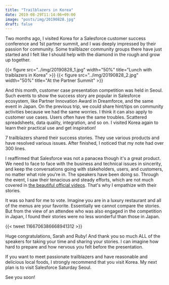 ```yaml
---
title: "Trailblazers in Korea"
date: 2019-08-29T11:14:06+09:00
image: "posts/img/20190828.jpg"
draft: false
---
```

Two months ago, I visited Korea for a Salesforce customer success conference and 1st partner summit, and I was deeply impressed by their passion for community. Some trailblazer community groups there have just started and I felt like I should help with the diamond in the rough and grow up together.

{{< figure src="../img/20190828_1.jpg" width="50%" title="Lunch with traiblazers in Korea" >}}
{{< figure src="../img/20190828_2.jpg" width="50%" title="At the Partner Summit" >}}

And this month, customer case presentation competition was held in Seoul. Such events to show the success story are popular in Salesforce ecosystem, like Partner Innovation Award in Dreamforce, and the same event in Japan. On the previous trip, we could share hint/tips on community activities because we had the same worries. I think it can also apply to customer use cases. Users often have the same troubles. Scattered spreadsheets, data quality, integration, and so on. I visited Korea again to learn their practical use and get inspiration!

7 trailblazers shared their success stories. They use various products and have resolved various issues. After finished, I noticed that my note had over 300 lines.

I reaffirmed that Salesforce was not a panacea though it's a great product. We need to face to face with the business and technical issues in sincerity, and keep the conversations going with stakeholders, users, and customers, no matter what role you're in. The speakers have been doing so. Through the event, I saw their tenacious and steady efforts, which are not much covered in [the beautiful official videos](https://www.youtube.com/watch?v=Lbzt2e0fTMo&list=PL_zETKbWKRwSrb29Cb8eda-Dh3m9kLbCq). That's why I empathize with their stories.

It was so hard for me to vote. Imagine you are in a luxury restaurant and all of the menus are your favorite. Essentially we cannot compare the stories. But from the view of an attendee who was also engaged in the competition in Japan, I found their stories were no less wonderful than those in Japan.

{{< tweet 1166706386668941312 >}}

Huge congratulations, Sarah and Ruby! And thank you so much ALL of the speakers for taking your time and sharing your stories. I can imagine how hard to prepare and how nervous you felt before the presentation.

If you want to meet passionate trailblazers and have reasonable and delicious local foods, I strongly recommend that you visit Korea. My next plan is to visit Salesforce Saturday Seoul.

See you soon!